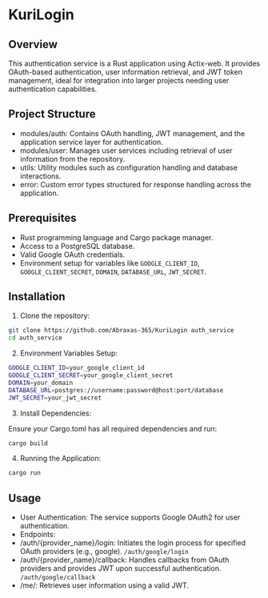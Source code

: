 # KuriLogin

## Overview

This authentication service is a Rust application using Actix-web. It provides OAuth-based
authentication, user information retrieval,
and JWT token management, ideal for integration into larger projects needing user
authentication capabilities.

## Project Structure
- modules/auth: Contains OAuth handling, JWT management, and the application service layer for authentication.
- modules/user: Manages user services including retrieval of user information from the repository.
- utils: Utility modules such as configuration handling and database interactions.
- error: Custom error types structured for response handling across the application.

## Prerequisites
-   Rust programming language and Cargo package manager.
-   Access to a PostgreSQL database.
-   Valid Google OAuth credentials.
-   Environment setup for variables like `GOOGLE_CLIENT_ID`, `GOOGLE_CLIENT_SECRET`, `DOMAIN`, `DATABASE_URL`, `JWT_SECRET`.

## Installation

1. Clone the repository:
  ```bash
git clone https://github.com/Abraxas-365/KuriLogin auth_service
cd auth_service
  ```

2. Environment Variables Setup:
  ```bash
GOOGLE_CLIENT_ID=your_google_client_id
GOOGLE_CLIENT_SECRET=your_google_client_secret
DOMAIN=your_domain 
DATABASE_URL=postgres://username:password@host:port/database
JWT_SECRET=your_jwt_secret
  ```

3. Install Dependencies:

Ensure your Cargo.toml has all required dependencies and run:
  ```bash
cargo build
  ```

4.	Running the Application:
  ```bash
cargo run
  ```

## Usage
- User Authentication: The service supports Google OAuth2 for user authentication.
- Endpoints:
- /auth/{provider_name}/login: Initiates the login process for specified OAuth providers (e.g., google). `/auth/google/login`
- /auth/{provider_name}/callback: Handles callbacks from OAuth providers and provides JWT upon successful authentication. `/auth/google/callback`
- /me/: Retrieves user information using a valid JWT.
